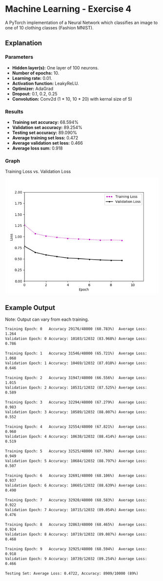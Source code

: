 # Machine Learning - Exercise 4

A PyTorch implementation of a Neural Network which classifies an image to one of 10 clothing classes (Fashion MNIST).

## Explanation

### Parameters

* **Hidden layer(s):** One layer of 100 neurons.
* **Number of epochs:** 10.
* **Learning rate:** 0.01.
* **Activation function:** LeakyReLU.
* **Optimizer:** AdaGrad
* **Dropout:** 0.1, 0.2, 0.25
* **Convolution:** Conv2d (1 * 10, 10 * 20) with kernal size of 5)

### Results

* **Training set accuracy:** 68.594%
* **Validation set accuracy:** 89.254%
* **Testing set accuracy:** 89.090%
* **Average training set loss:** 0.472
* **Average validation set loss:** 0.466
* **Average loss sum:** 0.918

### Graph

Training Loss vs. Validation Loss


![graph](https://github.com/aedeny/machine_learning-ex4/blob/master/Training_Loss_vs._Validation_Loss.png?raw=true)

## Example Output  
Note: Output can vary from each training.
```
Training Epoch: 0	Accuracy 29176/48000 (60.783%)	Average Loss: 1.264
Validation Epoch: 0	Accuracy: 10103/12032 (83.968%)	Average Loss: 0.786

Training Epoch: 1	Accuracy 31546/48000 (65.721%)	Average Loss: 1.068
Validation Epoch: 1	Accuracy: 10469/12032 (87.010%)	Average Loss: 0.646

Training Epoch: 2	Accuracy 31947/48000 (66.556%)	Average Loss: 1.015
Validation Epoch: 2	Accuracy: 10531/12032 (87.525%)	Average Loss: 0.589

Training Epoch: 3	Accuracy 32294/48000 (67.279%)	Average Loss: 0.983
Validation Epoch: 3	Accuracy: 10589/12032 (88.007%)	Average Loss: 0.552

Training Epoch: 4	Accuracy 32554/48000 (67.821%)	Average Loss: 0.960
Validation Epoch: 4	Accuracy: 10638/12032 (88.414%)	Average Loss: 0.519

Training Epoch: 5	Accuracy 32525/48000 (67.760%)	Average Loss: 0.949
Validation Epoch: 5	Accuracy: 10684/12032 (88.797%)	Average Loss: 0.507

Training Epoch: 6	Accuracy 32691/48000 (68.106%)	Average Loss: 0.937
Validation Epoch: 6	Accuracy: 10665/12032 (88.639%)	Average Loss: 0.490

Training Epoch: 7	Accuracy 32920/48000 (68.583%)	Average Loss: 0.922
Validation Epoch: 7	Accuracy: 10715/12032 (89.054%)	Average Loss: 0.476

Training Epoch: 8	Accuracy 32863/48000 (68.465%)	Average Loss: 0.924
Validation Epoch: 8	Accuracy: 10719/12032 (89.087%)	Average Loss: 0.468

Training Epoch: 9	Accuracy 32925/48000 (68.594%)	Average Loss: 0.918
Validation Epoch: 9	Accuracy: 10739/12032 (89.254%)	Average Loss: 0.466

Testing Set: Average Loss: 0.4722, Accuracy: 8909/10000 (89%)
```